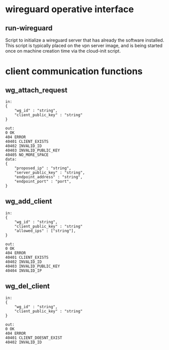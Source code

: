 # wireguard operative interface

## run-wireguard

Script to initialize a wireguard server that has already the software installed.
This script is typically placed on the vpn server image, and is being started once on machine creation time via the cloud-init script.


# client communication functions

## wg_attach_request
```
in: 
{
    "wg_id" : "string",
    "client_public_key" : "string"
}
```

```
out:
0 OK
404 ERROR
40401 CLIENT_EXISTS
40402 INVALID_ID
40403 INVALID_PUBLIC_KEY
40405 NO_MORE_SPACE
data:
{
    "proposed_ip" : "string",
    "server_public_key" : "string",
    "endpoint_address" : "string",
    "endpoint_port" : "port",
}
```

## wg_add_client
```
in: 
{
    "wg_id" : "string",
    "client_public_key" : "string"
    "allowed_ips" : ["string"],
}
```

```
out:
0 OK
404 ERROR
40401 CLIENT_EXISTS
40402 INVALID_ID
40403 INVALID_PUBLIC_KEY
40404 INVALID_IP
```

## wg_del_client
```
in:
{
    "wg_id" : "string",
    "client_public_key" : "string"
}
```

```
out:
0 OK
404 ERROR
40401 CLIENT_DOESNT_EXIST
40402 INVALID_ID
```
